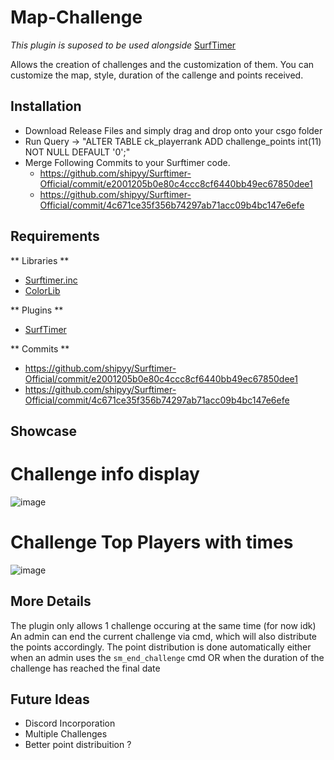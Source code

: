 # Map-Challenge

*This plugin is suposed to be used alongside* [SurfTimer](https://github.com/surftimer/SurfTimer)

Allows the creation of challenges and the customization of them.
You can customize the map, style, duration of the callenge and points received.

## Installation

* Download Release Files and simply drag and drop onto your csgo folder
* Run Query -> "ALTER TABLE ck_playerrank ADD challenge_points int(11) NOT NULL DEFAULT '0';"
* Merge Following Commits to your Surftimer code.
  * https://github.com/shipyy/Surftimer-Official/commit/e2001205b0e80c4ccc8cf6440bb49ec67850dee1
  * https://github.com/shipyy/Surftimer-Official/commit/4c671ce35f356b74297ab71acc09b4bc147e6efe

## Requirements

** Libraries **
* [Surftimer.inc]([https://github.com/peace-maker/DHooks2](https://github.com/shipyy/Map-Challenge/blob/main/include/surftimer.inc))
* [ColorLib](https://github.com/c0rp3n/colorlib-sm)

** Plugins **
* [SurfTimer](https://github.com/surftimer/SurfTimer)

** Commits **
* https://github.com/shipyy/Surftimer-Official/commit/e2001205b0e80c4ccc8cf6440bb49ec67850dee1
* https://github.com/shipyy/Surftimer-Official/commit/4c671ce35f356b74297ab71acc09b4bc147e6efe

## Showcase

# Challenge info display
![image](https://user-images.githubusercontent.com/70631212/174004494-50fceb52-9c6f-4d9d-8338-a75c5e864028.png)

# Challenge Top Players with times
![image](https://user-images.githubusercontent.com/70631212/174004447-840e1c62-3551-4584-8843-80d618d7f24c.png)

## More Details
The plugin only allows 1 challenge occuring at the same time (for now idk)
An admin can end the current challenge via cmd, which will also distribute the points accordingly.
The point distribution is done automatically either when an admin uses the ```sm_end_challenge``` cmd OR when the duration of the challenge has reached the final date

## Future Ideas
* Discord Incorporation
* Multiple Challenges
* Better point distribuition ?
